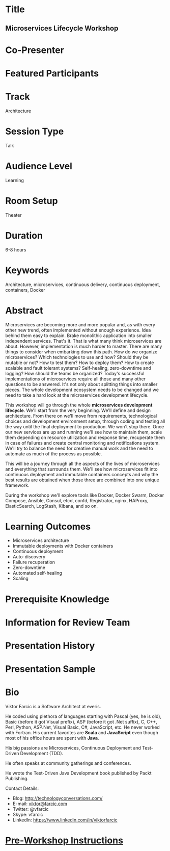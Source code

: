 Title
=====

Microservices Lifecycle Workshop
--------------------------------

Co-Presenter
============

Featured Participants
=====================

Track
=====

Architecture

Session Type
============

Talk

Audience Level
==============

Learning

Room Setup
==========

Theater

Duration
========

6-8 hours

Keywords
========

Architecture, microservices, continuous delivery, continuous deployment, containers, Docker

Abstract
========

Microservices are becoming more and more popular and, as with every other new trend, often implemented without enough experience. Idea behind them easy to explain. Brake monolithic application into smaller independent services. That's it. That is what many think microservices are about. However, implementation is much harder to master. There are many things to consider when embarking down this path. How do we organize microservices? Which technologies to use and how? Should they be mutable or not? How to test them? How to deploy them? How to create scalable and fault tolerant systems? Self-healing, zero-downtime and logging? How should the teams be organized? Today's successful implementations of microservices require all those and many other questions to be answered. It's not only about splitting things into smaller pieces. The whole development ecosystem needs to be changed and we need to take a hard look at the microservices development lifecycle.

This workshop will go through the whole **microservices development lifecycle**. We'll start from the very beginning. We'll define and design architecture. From there on we'll move from requirements, technological choices and development environment setup, through coding and testing all the way until the final deployment to production. We won't stop there. Once our new services are up and running we'll see how to maintain them, scale them depending on resource utilization and response time, recuperate them in case of failures and create central monitoring and notifications system. We'll try to balance the need for creative manual work and the need to automate as much of the process as possible.

This will be a journey through all the aspects of the lives of microservices and everything that surrounds them. We'll see how microservices fit into continuous deployment and immutable containers concepts and why the best results are obtained when those three are combined into one unique framework.

During the workshop we'll explore tools like Docker, Docker Swarm, Docker Compose, Ansible, Consul, etcd, confd, Registrator, nginx, HAProxy, ElasticSearch, LogStash, Kibana, and so on.

Learning Outcomes
=================

* Microservices architecture
* Immutable deployments with Docker containers
* Continuous deployment
* Auto-discovery
* Failure recuperation
* Zero-downtime
* Automated self-healing
* Scaling

Prerequisite Knowledge
======================

Information for Review Team
===========================

Presentation History
====================

Presentation Sample
===================

Bio
===

Viktor Farcic is a Software Architect at everis.

He coded using plethora of languages starting with Pascal (yes, he is old), Basic (before it got Visual prefix), ASP (before it got .Net suffix), C, C++, Perl, Python, ASP.Net, Visual Basic, C#, JavaScript, etc. He never worked with Fortran. His current favorites are **Scala** and **JavaScript** even though most of his office hours are spent with **Java**.

His big passions are Microservices, Continuous Deployment and Test-Driven Development (TDD).

He often speaks at community gatherings and conferences.

He wrote the Test-Driven Java Development book published by Packt Publishing.

Contact Details:

* Blog: http://technologyconversations.com/
* E-mail: viktor@farcic.com
* Twitter: @vfarcic
* Skype: vfarcic
* LinkedIn: https://www.linkedin.com/in/viktorfarcic

[Pre-Workshop Instructions](instructions.md)
=========================
